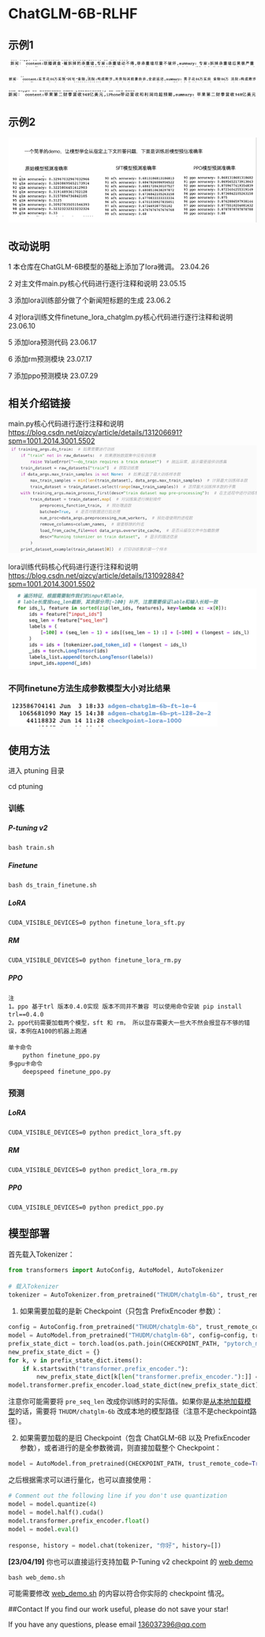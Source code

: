 # ChatGLM-6B-RLHF

## 示例1
![img_3.png](img_3.png)

![img_2.png](img_2.png)

![img_4.png](img_4.png)

## 示例2
![img_6.png](img_6.png)

## 改动说明

1 本仓库在ChatGLM-6B模型的基础上添加了lora微调。 23.04.26

2 对主文件main.py核心代码进行逐行注释和说明 23.05.15

3 添加lora训练部分做了个新闻短标题的生成  23.06.2

4 对lora训练文件finetune_lora_chatglm.py核心代码进行逐行注释和说明 23.06.10

5 添加lora预测代码 23.06.17

6 添加rm预测模块 23.07.17

7 添加ppo预测模块 23.07.29


## 相关介绍链接

main.py核心代码进行逐行注释和说明
https://blog.csdn.net/qjzcy/article/details/131206691?spm=1001.2014.3001.5502
![img_5.png](img_5.png)

lora训练代码核心代码进行逐行注释和说明
https://blog.csdn.net/qjzcy/article/details/131092884?spm=1001.2014.3001.5502
![img_1.png](img_1.png)

### 不同finetune方法生成参数模型大小对比结果
![img.png](img.png)



## 使用方法

进入 ptuning 目录

cd ptuning

### 训练


##### P-tuning v2

```
bash train.sh
```

##### Finetune

```
bash ds_train_finetune.sh
```

##### LoRA


```
CUDA_VISIBLE_DEVICES=0 python finetune_lora_sft.py
```
##### RM


```
CUDA_VISIBLE_DEVICES=0 python finetune_lora_rm.py 
```
##### PPO


```
注 
1。ppo 基于trl 版本0.4.0实现 版本不同并不兼容 可以使用命令安装 pip install trl==0.4.0
2。ppo代码需要加载两个模型，sft 和 rm， 所以显存需要大一些大不然会报显存不够的错误，本例在A100的机器上跑通

单卡命令
    python finetune_ppo.py
多gpu卡命令
    deepspeed finetune_ppo.py

```

### 预测


##### LoRA


```
CUDA_VISIBLE_DEVICES=0 python predict_lora_sft.py
```
##### RM


```
CUDA_VISIBLE_DEVICES=0 python predict_lora_rm.py
```
##### PP0


```
CUDA_VISIBLE_DEVICES=0 python predict_ppo.py
```

## 模型部署
首先载入Tokenizer：

```python
from transformers import AutoConfig, AutoModel, AutoTokenizer

# 载入Tokenizer
tokenizer = AutoTokenizer.from_pretrained("THUDM/chatglm-6b", trust_remote_code=True)
```

1. 如果需要加载的是新 Checkpoint（只包含 PrefixEncoder 参数）：

```python
config = AutoConfig.from_pretrained("THUDM/chatglm-6b", trust_remote_code=True, pre_seq_len=128)
model = AutoModel.from_pretrained("THUDM/chatglm-6b", config=config, trust_remote_code=True)
prefix_state_dict = torch.load(os.path.join(CHECKPOINT_PATH, "pytorch_model.bin"))
new_prefix_state_dict = {}
for k, v in prefix_state_dict.items():
    if k.startswith("transformer.prefix_encoder."):
        new_prefix_state_dict[k[len("transformer.prefix_encoder."):]] = v
model.transformer.prefix_encoder.load_state_dict(new_prefix_state_dict)
```
注意你可能需要将 `pre_seq_len` 改成你训练时的实际值。如果你是[从本地加载模型](https://github.com/THUDM/ChatGLM-6B#%E4%BB%8E%E6%9C%AC%E5%9C%B0%E5%8A%A0%E8%BD%BD%E6%A8%A1%E5%9E%8B)的话，需要将 `THUDM/chatglm-6b` 改成本地的模型路径（注意不是checkpoint路径）。

2. 如果需要加载的是旧 Checkpoint（包含 ChatGLM-6B 以及 PrefixEncoder 参数），或者进行的是全参数微调，则直接加载整个 Checkpoint：

```python
model = AutoModel.from_pretrained(CHECKPOINT_PATH, trust_remote_code=True)
```

之后根据需求可以进行量化，也可以直接使用：

```python
# Comment out the following line if you don't use quantization
model = model.quantize(4)
model = model.half().cuda()
model.transformer.prefix_encoder.float()
model = model.eval()

response, history = model.chat(tokenizer, "你好", history=[])
```

**[23/04/19]** 你也可以直接运行支持加载 P-Tuning v2 checkpoint 的 [web demo](web_demo.py)
```shell
bash web_demo.sh
```
可能需要修改 [web_demo.sh](web_demo.sh) 的内容以符合你实际的 checkpoint 情况。

##Contact
If you find our work useful, please do not save your star!

If you have any questions, please email 136037396@qq.com







